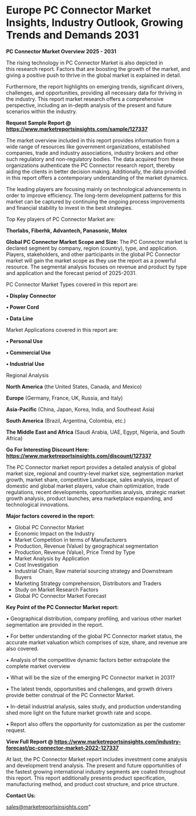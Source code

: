  # Europe PC Connector Market Insights, Industry Outlook, Growing Trends and Demands 2031

<Strong> PC Connector Market Overview 2025 - 2031</strong>

The rising technology in PC Connector Market is also depicted in this research report. Factors that are boosting the growth of the market, and giving a positive push to thrive in the global market is explained in detail.

Furthermore, the report highlights on emerging trends, significant drivers, challenges, and opportunities, providing all necessary data for thriving in the industry. This report market research offers a comprehensive perspective, including an in-depth analysis of the present and future scenarios within the industry.

<strong>Request Sample Report @ <a href=https://www.marketreportsinsights.com/sample/127337>https://www.marketreportsinsights.com/sample/127337</a></strong>

The market overview included in this report provides information from a wide range of resources like government organizations, established companies, trade and industry associations, industry brokers and other such regulatory and non-regulatory bodies. The data acquired from these organizations authenticate the PC Connector research report, thereby aiding the clients in better decision making. Additionally, the data provided in this report offers a contemporary understanding of the market dynamics.

The leading players are focusing mainly on technological advancements in order to improve efficiency. The long-term development patterns for this market can be captured by continuing the ongoing process improvements and financial stability to invest in the best strategies.

Top Key players of PC Connector Market are:

<strong>Thorlabs, Fiberhk, Advantech, Panasonic, Molex</strong>

<strong><b>Global PC Connector Market Scope and Size:</b></strong>
The PC Connector market is declared segment by company, region (country), type, and application. Players, stakeholders, and other participants in the global PC Connector market will gain the market scope as they use the report as a powerful resource. The segmental analysis focuses on revenue and product by type and application and the forecast period of 2025-2031.

PC Connector Market Types covered in this report are:

<strong>• Display Connector

• Power Cord

• Data Line</strong>

Market Applications covered in this report are:

<strong>• Personal Use

• Commercial Use

• Industrial Use</strong> 

Regional Analysis

<strong>North America</strong> (the United States, Canada, and Mexico)

<strong>Europe</strong> (Germany, France, UK, Russia, and Italy)

<strong>Asia-Pacific</strong> (China, Japan, Korea, India, and Southeast Asia)

<strong>South America</strong> (Brazil, Argentina, Colombia, etc.)

<strong>The Middle East and Africa</strong> (Saudi Arabia, UAE, Egypt, Nigeria, and South Africa)

<strong>Go For Interesting Discount Here: <a href=https://www.marketreportsinsights.com/discount/127337>https://www.marketreportsinsights.com/discount/127337</a></strong>

The PC Connector market report provides a detailed analysis of global market size, regional and country-level market size, segmentation market growth, market share, competitive Landscape, sales analysis, impact of domestic and global market players, value chain optimization, trade regulations, recent developments, opportunities analysis, strategic market growth analysis, product launches, area marketplace expanding, and technological innovations.

<strong><b>Major factors covered in the report:</b></strong>
<ul>
  <li>Global PC Connector Market </li>
  <li>Economic Impact on the Industry</li>
  <li>Market Competition in terms of Manufacturers</li>
  <li>Production, Revenue (Value) by geographical segmentation</li>
  <li>Production, Revenue (Value), Price Trend by Type</li>
  <li>Market Analysis by Application</li>
  <li>Cost Investigation</li>
  <li>Industrial Chain, Raw material sourcing strategy and Downstream Buyers</li>
  <li>Marketing Strategy comprehension, Distributors and Traders</li>
  <li>Study on Market Research Factors</li>
  <li>Global PC Connector Market Forecast</li>
</ul>

<strong><b>Key Point of the PC Connector Market report:</b></strong>

• Geographical distribution, company profiling, and various other market segmentation are provided in the report.

• For better understanding of the global PC Connector market status, the accurate market valuation which comprises of size, share, and revenue are also covered.

• Analysis of the competitive dynamic factors better extrapolate the complete market overview

• What will be the size of the emerging PC Connector market in 2031?

• The latest trends, opportunities and challenges, and growth drivers provide better construal of the PC Connector Market.

• In-detail industrial analysis, sales study, and production understanding shed more light on the future market growth rate and scope.

• Report also offers the opportunity for customization as per the customer request.

<strong><b>View Full Report @ <a href=https://www.marketreportsinsights.com/industry-forecast/pc-connector-market-2022-127337>https://www.marketreportsinsights.com/industry-forecast/pc-connector-market-2022-127337</a></b></strong>


At last, the PC Connector Market report includes investment come analysis and development trend analysis. The present and future opportunities of the fastest growing international industry segments are coated throughout this report. This report additionally presents product specification, manufacturing method, and product cost structure, and price structure.

<strong>Contact Us:</strong>

sales@marketreportsinsights.com"
